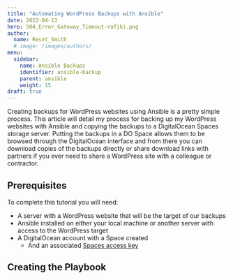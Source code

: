 ```yaml
---
title: "Automating WordPress Backups with Ansible"
date: 2022-04-13
hero: 504_Error_Gateway_Timeout-rafiki.png
author:
  name: Reset_Smith
  # image: /images/authors/
menu:
  sidebar:
    name: Ansible Backups
    identifier: ansible-backup
    parent: ansible
    weight: 15
draft: true
---
```


Creating backups for WordPress websites using Ansible is a pretty simple process. This article will detail my process for backing up my WordPress websites with Ansible and copying the backups to a DigitalOcean Spaces storage server. Putting the backups in a DO Space allows them to be browsed through the DigitalOcean interface and from there you can download copies of the backups directly or share download links with partners if you ever need to share a WordPress site with a colleague or contractor.

## Prerequisites

To complete this tutorial you will need:

- A server with a WordPress website that will be the target of our backups
- Ansible installed on either your local machine or another server with access to the WordPress target
- A DigitalOcean account with a Space created
    - And an associated [Spaces access key](https://www.digitalocean.com/community/tutorials/how-to-create-a-digitalocean-space-and-api-key#creating-an-access-key)

## Creating the Playbook